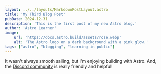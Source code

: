 ```yaml
---
layout: ../../layouts/MarkdownPostLayout.astro
title: 'My Third Blog Post'
pubDate: 2024-12-31
description: 'This is the first post of my new Astro blog.'
author: 'Astro Learner'
image:
    url: 'https://docs.astro.build/assets/rose.webp'
    alt: 'The Astro logo on a dark background with a pink glow.'
tags: ["astro", "blogging", "learning in public"]
---
```

It wasn't always smooth sailing, but I'm enjoying building with Astro. And, the [Discord community](https://astro.build/chat) is really friendly and helpful!